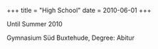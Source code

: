 +++
title = "High School"
date = 2010-06-01
+++

Until Summer 2010

Gymnasium Süd Buxtehude, Degree: Abitur
